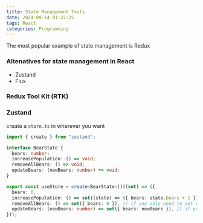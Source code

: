 ```yaml
---
title: State Management Tools
date: 2024-09-14 01:27:25
tags: React
categories: Programming
---
```


The most popular example of state management is Redux

### Altenatives for state management in React

- Zustand
- Flux

### Redux Tool Kit (RTK)

### Zustand

create a `store.ts` in wherever you want

```Typescript
import { create } from "zustand";

interface BearState {
  bears: number;
  increasePopulation: () => void;
  removeAllBears: () => void;
  updateBears: (newBears: number) => void;
}

export const useStore = create<BearState>()((set) => ({
  bears: 0,
  increasePopulation: () => set((state) => ({ bears: state.bears + 1 })), // if you need to access the state
  removeAllBears: () => set({ bears: 0 }), // if you only need to set value
  updateBears: (newBears: number) => set({ bears: newBears }), // if you have input
}));
```
